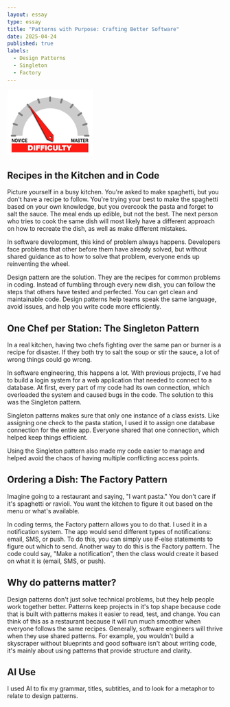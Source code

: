 ```yaml
---
layout: essay
type: essay
title: "Patterns with Purpose: Crafting Better Software"
date: 2025-04-24
published: true
labels:
  - Design Patterns
  - Singleton
  - Factory
---
```


<img width="200px" class="rounded float-start pe-4" src="../img/difficulty/degree_difficulty.jpg">

## Recipes in the Kitchen and in Code

Picture yourself in a busy kitchen. You're asked to make spaghetti, but you don't have a recipe to follow. You're trying your best to make the spaghetti based on your own knowledge, but you overcook the pasta and forget to salt the sauce. The meal ends up edible, but not the best. The next person who tries to cook the same dish will most likely have a different approach on how to recreate the dish, as well as make different mistakes.

In software development, this kind of problem always happens. Developers face problems that other before them have already solved, but without shared guidance as to how to solve that problem, everyone ends up reinventing the wheel.

Design pattern are the solution. They are the recipes for common problems in coding. Instead of fumbling through every new dish, you can follow the steps that others have tested and perfected. You can get clean and maintainable code. Design patterns help teams speak the same language, avoid issues, and help you write code more efficiently.

## One Chef per Station: The Singleton Pattern

In a real kitchen, having two chefs fighting over the same pan or burner is a recipe for disaster. If they both try to salt the soup or stir the sauce, a lot of wrong things could go wrong.

In software engineering, this happens a lot. With previous projects, I've had to build a login system for a web application that needed to connect to a database. At first, every part of my code had its own connection, which overloaded the system and caused bugs in the code. The solution to this was the Singleton pattern.

Singleton patterns makes sure that only one instance of a class exists. Like assigning one check to the pasta station, I used it to assign one database connection for the entire app. Everyone shared that one connection, which helped keep things efficient.

Using the Singleton pattern also made my code easier to manage and helped avoid the chaos of having multiple conflicting access points.

## Ordering a Dish: The Factory Pattern

Imagine going to a restaurant and saying, "I want pasta." You don't care if it's spaghetti or ravioli. You want the kitchen to figure it out based on the menu or what's available. 

In coding terms, the Factory pattern allows you to do that. I used it in a notification system. The app would send different types of notifications: email, SMS, or push. To do this, you can simply use if-else statements to figure out which to send. Another way to do this is the Factory pattern. The code could say, "Make a notification", then the class would create it based on what it is (email, SMS, or push).

## Why do patterns matter?

Design patterns don't just solve technical problems, but they help people work together better. Patterns keep projects in it's top shape because code that is built with patterns makes it easier to read, test, and change. You can think of this as a restaurant because it will run much smoother when everyone follows the same recipes. Generally, software engineers will thrive when they use shared patterns. For example, you wouldn't build a skyscraper without blueprints and good software isn't about writing code, it's mainly about using patterns that provide structure and clarity.

## AI Use

I used AI to fix my grammar, titles, subtitles, and to look for a metaphor to relate to design patterns.
